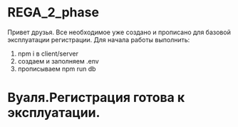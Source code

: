 # REGA_2_phase
Привет друзья. Все необходимое уже создано 
и прописано для базовой эксплуатации регистрации.
Для начала работы выполнить:
1. npm i в  client/server
2. создаем и заполняем .env
3. прописываем npm run db
# Вуаля.Регистрация готова к эксплуатации.
